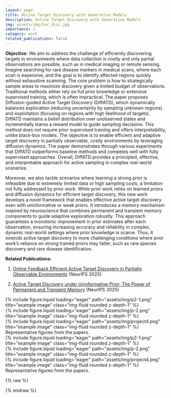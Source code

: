 ```yaml
---
layout: page
title: Online Target Discovery with Generative Models
description: Online Target Discovery with Generative Models
img: assets/img/tar_disc.jpg
importance: 1
category: work
related_publications: false
---
```


**Objective:** We aim to address the challenge of efficiently discovering targets in environments where data collection is costly and only partial observations are possible, such as in medical imaging or remote sensing. Imagine searching for rare disease markers in medical scans, where each scan is expensive, and the goal is to identify affected regions quickly without exhaustive scanning. The core problem is how to strategically sample areas to maximize discovery given a limited budget of observations. Traditional methods either rely on full prior knowledge or extensive supervised training, which is often impractical. The paper proposes Diffusion-guided Active Target Discovery (DiffATD), which dynamically balances exploration (reducing uncertainty by sampling unknown regions) and exploitation (focusing on regions with high likelihood of targets). DiffATD maintains a belief distribution over unobserved states and incrementally learns a reward model to guide sampling decisions. This method does not require prior supervised training and offers interpretability, unlike black-box models. The objective is to enable efficient and adaptive target discovery in partially observable, costly environments by leveraging diffusion dynamics. The paper demonstrates through various experiments that DiffATD outperforms baseline methods and competes well with fully supervised approaches. Overall, DiffATD provides a principled, effective, and interpretable approach for active sampling in complex real-world scenarios.

Moreover, we also tackle scenarios where learning a strong prior is infeasible due to extremely limited data or high sampling costs, a limitation not fully addressed by prior work. While prior work relies on learned priors and diffusion dynamics for efficient target discovery, this new work develops a novel framework that enables effective active target discovery even with uninformative or weak priors. It introduces a memory mechanism inspired by neuroscience that combines permanent and transient memory components to guide adaptive exploration robustly. This approach guarantees a monotonic improvement in prior estimates after each observation, ensuring increasing accuracy and reliability in complex, dynamic real-world settings where prior knowledge is scarce. Thus, it extends active target discovery to more challenging conditions where prior work’s reliance on strong trained priors may falter, such as rare species discovery and rare disease identification. 




**Related Publications:**

1.  [Online Feedback Efficient Active Target Discovery in Partially Observable Environments](https://www.arxiv.org/abs/2505.06535) (NeurIPS 2025)

2.  [Active Target Discovery under Uninformative Prior: The Power of Permanent and Transient Memory](https://arxiv.org/abs/2510.16676) (NeurIPS 2025)



<div class="row">
    <div class="col-sm mt-3 mt-md-0">
        {% include figure.liquid loading="eager" path="assets/img/p2-1.png" title="example image" class="img-fluid rounded z-depth-1" %}
    </div>
    <div class="col-sm mt-3 mt-md-0">
        {% include figure.liquid loading="eager" path="assets/img/p-2.png" title="example image" class="img-fluid rounded z-depth-1" %}
    </div>
    <div class="col-sm mt-3 mt-md-0">
        {% include figure.liquid loading="eager" path="assets/img/project4.png" title="example image" class="img-fluid rounded z-depth-1" %}
    </div>
</div>
<div class="caption">
    Representative figures from the papers. 
</div>


<div class="row">
    <div class="col-sm mt-3 mt-md-0">
        {% include figure.liquid loading="eager" path="assets/img/p2-1.png" title="example image" class="img-fluid rounded z-depth-1" %}
    </div>
    <div class="col-sm mt-3 mt-md-0">
        {% include figure.liquid loading="eager" path="assets/img/p-2.png" title="example image" class="img-fluid rounded z-depth-1" %}
    </div>
    <div class="col-sm mt-3 mt-md-0">
        {% include figure.liquid loading="eager" path="assets/img/project4.png" title="example image" class="img-fluid rounded z-depth-1" %}
    </div>
</div>
<div class="caption">
    Representative figures from the papers. 
</div>


{% raw %}


{% endraw %}
